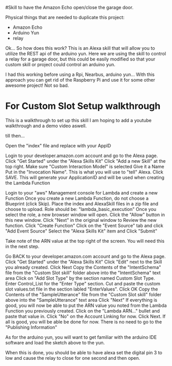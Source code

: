 #Skill to have the Amazon Echo open/close the garage door.


Physical things that are needed to duplicate this project:
* Amazon Echo
* Arduino Yun
* relay

Ok... So how does this work?
This is an Alexa skill that will allow you to utilize the REST api of the arduino yun.  Here we are using the skill to control a relay for a garage door, but this could
be easily modified so that your custom skill or project could control an arduino yun.  

I had this working before using a Rpi, Nearbus, arduino yun...  With this approach you can get rid of the Raspberry Pi and use it for some other awesome project!
Not so bad.

# For Custom Slot Setup walkthrough

This is a walkthrough to set up this skill I am hoping to add a youtube walkthrough and a demo video aswell.

till then...
	
Open the "index" file and replace with your AppID

Login to your developer.amazon.com account and go to the Alexa page.
    Click "Get Started" under the "Alexa Skills Kit"
	Click "Add a new Skill" at the top right.
	Make sure "Custom Interaction Model" is selected
	Give it a Name
	Put in the "Invocation Name".  This is what you will use to "tell" Alexa.
	Click SAVE.  This will generate your ApplicationID and will be used when creating the Lambda Function

Login to your "aws" Management console for Lambda and create a new Function
Once you create a new Lambda Function, do not choose a Blueprint (click Skip). 
Place the index and AlexaSkill files in a zip file and choose to upload.
	Role should be: "lambda_basic_execution"
	Once you select the role, a new browser window will open. Click the "Allow" button in this new window.
	Click "Next" in the  original window to Review the new function.
	Click "Create Function"
	Click on the "Event Source" tab and click "Add Event Source"
	Select the "Alexa Skills Kit" item and Click "Submit"
	
Take note of the ARN value at the top right of the screen.  You will need this in the next step.

Go BACK to your developer.amazon.com account and go to the Alexa page.
    Click "Get Started" under the "Alexa Skills Kit"
    Click "Edit" next to the Skill you already created.
	Click Next
	Copy the Contents of the "IntentSchema" file from the "Custom Slot skill" folder above into the "IntentSchema" text area
	Click on "Add Slot Type" by the section named Custom Slot Type.  Enter Control_List for the "Enter Type" section.  Cut and paste the custom slot values.txt file in the section labled "EnterValues".  Click OK
	Copy the Contents of the "SampleUtterance" file from the "Custom Slot skill" folder above into the "SampleUtterance" text area
	Click "Next"
	If everything is good, you will now be able to put the ARN value you noted from the Lambda Function you previously created.
	Click on the "Lambda ARN..." bullet and paste that value in.
	Click "No" on the Account Linking for now.
	Click Next.
	If all is good, you will be able be done for now. There is no need to go to the "Publishing Information" 
	
As for the arduino yun,  you will want to get familiar with the arduino IDE software and load the sketch above to the yun.

When this is done, you should be able to have alexa set the digital pin 3 to low and cause the relay to close for one second and then open.	
	
